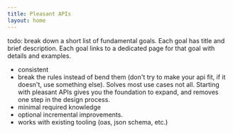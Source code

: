 ```yaml
---
title: Pleasant APIs
layout: home
---
```


todo: break down a short list of fundamental goals. Each goal has title and brief description. Each goal links to a dedicated page for that goal with details and examples.

- consistent
- break the rules instead of bend them (don't try to make your api fit, if it doesn't, use something else). Solves most use cases not all. Starting with pleasant APIs gives you the foundation to expand, and removes one step in the design process.
- minimal required knowledge
- optional incremental improvements.
- works with existing tooling (oas, json schema, etc.)